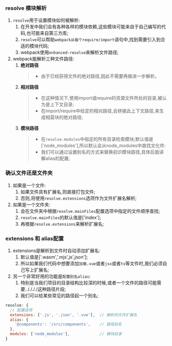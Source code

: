 ### resolve 模块解析
1. `resolve`用于设置模块如何被解析:
    1. 在开发中我们会有各种各样的模块依赖,这些模块可能来自于自己编写的代码,也可能来自第三方库;
    2. `resolve`可以帮助`webpack从每个require/import`语句中,找到需要引入到合适的模块代码;
    3. webpack使用`enhanced-resolve`来解析文件路径;
2. webpack能解析三种文件路径:
    1. **绝对路径**
        > - 由于已经获得文件的绝对路径,因此不需要再做进一步解析。
    2. **相对路径**
        > - 在这种情况下,使用import或require的资源文件所处的目录,被认为是上下文目录;
        > - 在import/require中给定的相对路径,会拼接此上下文路径,来生成相莫块的绝对路径;
    3. **模块路径**
        > - 在`resolve.modules`中指定的所有目录检索模块;默认值是['node_modules'],所以默认会从node_modules中直找文化件:
        > - 我们可以通过设置别名的方式来替换初识模块路径,具体后面讲解alias的配置;


### 确认文件还是文件夹

1. 如果是一个文件:
    1. 如果文件具有扩展名,则直接打包文件;
    2. 否则,将使用`resolve.extensions`选项作为文件扩展名解析;
2. 如果是一个文件夹:
    1. 会在文件夹中根据`resolve.mainFiles`配置选项中指定的文件顺序查找;
    2. `resolve.mainFiles`的默认值是['index'];
    3. 再根据`resolve.extensions`来解析扩展名;


### extensions 和  alias配置

1. extensions是解析到文件时自动添加扩展名:
    1. 默认值是['.wasm','.mjs',js',json'];
    2. 所以如果我们代码中想要添加`加载.vue`或者`jsx`或者`ts`等文件时,我们必须自己写上扩展名;
2. 另一个非常好用的功能是`配置别名alias`:
    1. 特别是当我们项目的目录结构比较深的时候,或者一个文件的路径可能需要.././././这种路径片段;
    2. 我们可以给某些常见的路径起一个别名;


```js
resolve: {
  // 配置选项
  extensions: ['.js', '.json', '.vue'],  // 解析的文件扩展名
  alias: {
    '@components': '/src/components',    // 路径别名
  },
  modules: ['node_modules'],             // 模块目录
}

```

